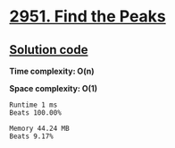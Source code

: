# [2951. Find the Peaks](https://leetcode.com/problems/find-the-peaks/)

## [Solution code](https://github.com/alexengrig/leetcode/blob/main/src/main/java/dev/alexengrig/leetcode/_2951_find_peaks/Solution.java)

**Time complexity: O(n)**

**Space complexity: O(1)**

```
Runtime 1 ms
Beats 100.00%

Memory 44.24 MB
Beats 9.17%
```
